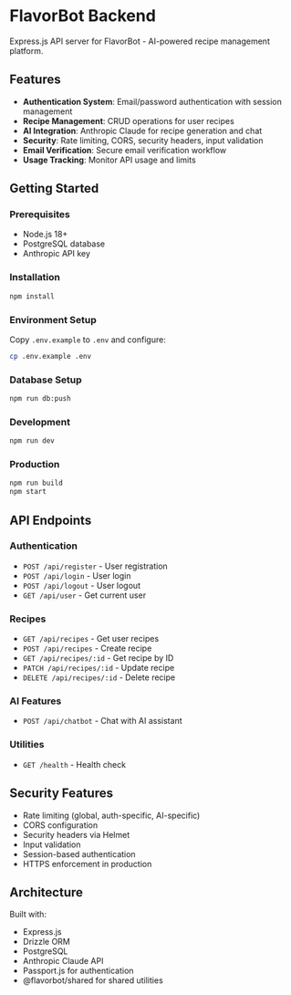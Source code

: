 # FlavorBot Backend

Express.js API server for FlavorBot - AI-powered recipe management platform.

## Features

- **Authentication System**: Email/password authentication with session management
- **Recipe Management**: CRUD operations for user recipes
- **AI Integration**: Anthropic Claude for recipe generation and chat
- **Security**: Rate limiting, CORS, security headers, input validation
- **Email Verification**: Secure email verification workflow
- **Usage Tracking**: Monitor API usage and limits

## Getting Started

### Prerequisites

- Node.js 18+
- PostgreSQL database
- Anthropic API key

### Installation

```bash
npm install
```

### Environment Setup

Copy `.env.example` to `.env` and configure:

```bash
cp .env.example .env
```

### Database Setup

```bash
npm run db:push
```

### Development

```bash
npm run dev
```

### Production

```bash
npm run build
npm start
```

## API Endpoints

### Authentication
- `POST /api/register` - User registration
- `POST /api/login` - User login
- `POST /api/logout` - User logout
- `GET /api/user` - Get current user

### Recipes
- `GET /api/recipes` - Get user recipes
- `POST /api/recipes` - Create recipe
- `GET /api/recipes/:id` - Get recipe by ID
- `PATCH /api/recipes/:id` - Update recipe
- `DELETE /api/recipes/:id` - Delete recipe

### AI Features
- `POST /api/chatbot` - Chat with AI assistant

### Utilities
- `GET /health` - Health check

## Security Features

- Rate limiting (global, auth-specific, AI-specific)
- CORS configuration
- Security headers via Helmet
- Input validation
- Session-based authentication
- HTTPS enforcement in production

## Architecture

Built with:
- Express.js
- Drizzle ORM
- PostgreSQL
- Anthropic Claude API
- Passport.js for authentication
- @flavorbot/shared for shared utilities